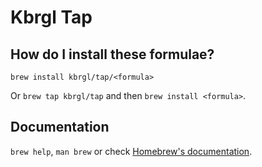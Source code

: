 # Kbrgl Tap

## How do I install these formulae?

`brew install kbrgl/tap/<formula>`

Or `brew tap kbrgl/tap` and then `brew install <formula>`.

## Documentation

`brew help`, `man brew` or check [Homebrew's documentation](https://docs.brew.sh).
